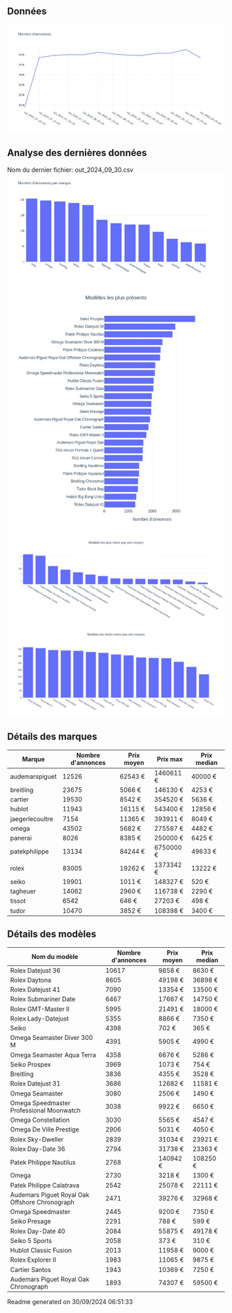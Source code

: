 
## Données
![image](./out/count_per_day.jpeg)

## Analyse des dernières données
Nom du dernier fichier: out_2024_09_30.csv
![image](./out/count_per_brand.jpeg)
![image](./out/count_per_name.jpeg)
![image](./out/avg_price_per_name_desc.jpeg)
![image](./out/avg_price_per_name_asc.jpeg)

## Détails des marques
|Marque|Nombre d'annonces|Prix moyen|Prix max|Prix median|
|------|-----------------|----------|--------|-----------|
|audemarspiguet|12526|62543 €|1460611 €|40000 €| 
|breitling|23675|5066 €|146130 €|4253 €| 
|cartier|19530|8542 €|354520 €|5636 €| 
|hublot|11943|16115 €|543400 €|12856 €| 
|jaegerlecoultre|7154|11365 €|393911 €|8049 €| 
|omega|43502|5682 €|275587 €|4482 €| 
|panerai|8026|8385 €|250000 €|6425 €| 
|patekphilippe|13134|84244 €|6750000 €|49633 €| 
|rolex|83005|19262 €|1373342 €|13222 €| 
|seiko|19901|1011 €|148327 €|520 €| 
|tagheuer|14062|2960 €|116738 €|2290 €| 
|tissot|6542|646 €|27203 €|498 €| 
|tudor|10470|3852 €|108398 €|3400 €| 

## Détails des modèles
Nom du modèle|Nombre d'annonces|Prix moyen|Prix median|
|-------------|-----------------|----------|-----------|
|               Rolex Datejust 36|10617|9858 €|8630 €| 
|               Rolex Daytona|8605|49198 €|36898 €| 
|               Rolex Datejust 41|7090|13354 €|13500 €| 
|               Rolex Submariner Date|6467|17667 €|14750 €| 
|               Rolex GMT-Master II|5995|21491 €|18000 €| 
|               Rolex Lady-Datejust|5355|8866 €|7350 €| 
|               Seiko|4398|702 €|365 €| 
|               Omega Seamaster Diver 300 M|4391|5905 €|4990 €| 
|               Omega Seamaster Aqua Terra|4358|6676 €|5286 €| 
|               Seiko Prospex|3969|1073 €|754 €| 
|               Breitling|3836|4355 €|3528 €| 
|               Rolex Datejust 31|3686|12682 €|11581 €| 
|               Omega Seamaster|3080|2506 €|1490 €| 
|               Omega Speedmaster Professional Moonwatch|3038|9922 €|6650 €| 
|               Omega Constellation|3030|5565 €|4547 €| 
|               Omega De Ville Prestige|2906|5031 €|4050 €| 
|               Rolex Sky-Dweller|2839|31034 €|23921 €| 
|               Rolex Day-Date 36|2794|31738 €|23363 €| 
|               Patek Philippe Nautilus|2768|140942 €|108250 €| 
|               Omega|2730|3218 €|1300 €| 
|               Patek Philippe Calatrava|2542|25078 €|22111 €| 
|               Audemars Piguet Royal Oak Offshore Chronograph|2471|39276 €|32968 €| 
|               Omega Speedmaster|2445|9200 €|7350 €| 
|               Seiko Presage|2291|788 €|599 €| 
|               Rolex Day-Date 40|2084|55875 €|49178 €| 
|               Seiko 5 Sports|2058|373 €|310 €| 
|               Hublot Classic Fusion|2013|11958 €|9000 €| 
|               Rolex Explorer II|1983|11065 €|9875 €| 
|               Cartier Santos|1943|10369 €|7250 €| 
|               Audemars Piguet Royal Oak Chronograph|1893|74307 €|59500 €| 


 Readme generated on 30/09/2024 06:51:33